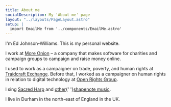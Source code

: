```yaml
---
title: About me
socialDescription: My 'About me' page
layout: "../layouts/PageLayout.astro"
setup: |
  import EmailMe from '../components/EmailMe.astro'
---
```


I'm Ed Johnson-Williams. This is my personal website.

I work at [More Onion](https://www.more-onion.com) – a company that makes software for charities and campaign groups to campaign and raise money online.

I used to work as a campaigner on trade, poverty, and human rights at [Traidcraft Exchange](https://traidcraftexchange.org). Before that, I worked as a campaigner on human rights in relation to digital technology at [Open Rights Group](https://www.openrightsgroup.org).

I sing [Sacred Harp](https://en.wikipedia.org/wiki/Sacred_Harp) and [other](https://en.wikipedia.org/wiki/The_Christian_Harmony){' '}[shapenote music](https://en.wikipedia.org/wiki/Shape_note).

I live in Durham in the north-east of England in the UK.

<EmailMe />